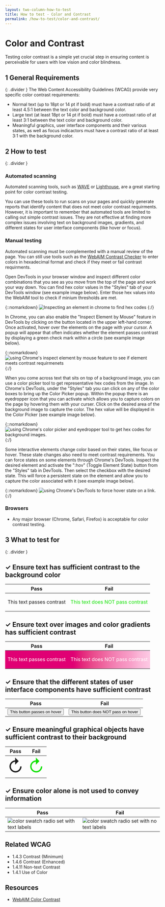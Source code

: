 ```yaml
---
layout: two-column-how-to-test
title: How to test - Color and Contrast
permalink: /how-to-test/color-and-contrast/
---
```

# Color and Contrast
Testing color contrast is a simple yet crucial step in ensuring content is perceivable for users with low vision and color blindness. 

## <step-number>1</step-number> General Requirements
{: .divider }
The Web Content Accessibility Guidelines (WCAG) provide very specific color contrast requirements:
- Normal text (up to 18pt or 14 pt if bold) must have a contrast ratio of at least 4.5:1 between the text color and background color.
- Large text (at least 18pt or 14 pt if bold) must have a contrast ratio of at least 3:1 between the text color and background color.
- Meaningful graphics, user interface components and their various states, as well as focus indicactors must have a contrast ratio of at least 3:1 with the background color. 

## <step-number>2</step-number> How to test
{: .divider }
### Automated scanning

Automated scanning tools, such as [WAVE](https://wave.webaim.org/) or [Lighthouse](https://developer.chrome.com/docs/lighthouse/overview/), are a great starting point for color contrast testing.  

You can use these tools to run scans on your pages and quickly generate reports that identify content that does not meet color contrast requirments. However, it is important to remember that automated tools are limited to calling out simple contrast issues. They are not effective at finding more complex issues involving text on background images, gradients, and different states for user interface components (like hover or focus).

### Manual testing

Automated scanning must be complemented with a manual review of the page. You can still use tools such as the [WebAIM Contrast Checker](https://webaim.org/resources/contrastchecker/) to enter colors in hexadecimal format and check if they meet or fail contrast requirments. 

Open DevTools in your browser window and inspect different color combinations that you see as you move from the top of the page and work your way down. You can find hex color values in the "Styles" tab of your DevTools window (see example image below). Enter those hex values into the WebAIM tool to check if minium thresholds are met. 

{::nomarkdown}
<example>
  <img
    src="/assets/images/examples/hex-codes-for-contrast.png"
    alt="Inspecting an element in chrome to find hex codes">
</example>
{:/}

In Chrome, you can also enable the "Inspect Element by Mouse" feature in DevTools by clicking on the button located in the upper left-hand corner. Once activated, hover over the elements on the page with your cursor. A popup will appear that often indicates whether the element passes contrast by displaying a green check mark within a circle (see example image below).

{::nomarkdown}
<example>
  <img
    src="/assets/images/examples/chrome-contrast-inspector.png"
    alt="using Chrome's inspect element by mouse feature to see if element meets contrast requirmenets">
</example>
{:/}

When you come across text that sits on top of a background image, you can use a color picker tool to get representative hex codes from the image. In Chrome's DevTools, under the "Styles" tab you can click on any of the color boxes to bring up the Color Picker popup. Within the popup there is an eyedropper icon that you can activate which allows you to capture colors on the page by hovering them with your curser. Click on the desired area of the background image to capture the color. The hex value will be displayed in the Color Picker (see example image below).

{::nomarkdown}
<example>
  <img
    src="/assets/images/examples/chrome-color-picker.png"
    alt="using Chrome's color picker and eyedropper tool to get hex codes for background images.">
</example>
{:/}

Some interactive elements change color based on their states, like focus or hover. These state changes also need to meet contrast requirements. You can force states on some elements through Chrome's DevTools. Inspect the desired element and activate the ":hov" (Toggle Element State) button from the "Styles" tab in DevTools. Then select the checkbox with the desired state. This will force a persistent state on the element and allow you to capture the color associated with it (see example image below). 

{::nomarkdown}
<example>
  <img
    src="/assets/images/examples/set-hover-state.png"
    alt="using Chrome's DevTools to force hover state on a link.">
</example>
{:/}

### Browsers

- Any major browser (Chrome, Safari, Firefox) is acceptable for color contrast testing.

## <step-number>3</step-number> What to test for
{: .divider }

## ✓ Ensure text has sufficient contrast to the background color
<table class="comparison">
  <thead>
    <th scope="col">
      Pass
    </th>
    <th scope="col">
      Fail
    </th>
  </thead>
  <tbody>
  <tr>
    <td>
      <p>This text passes contrast</p>
    </td>
    <td>
      <p style="color:#0FE000">This text does NOT pass contrast</p>
    </td>
  </tr>  
  </tbody>
</table>

## ✓ Ensure text over images and color gradients has sufficient contrast
<table class="comparison" style="background: /assets/images/background/assistive-technology-bg.png">
  <thead>
    <th scope="col">
      Pass
    </th>
    <th scope="col">
      Fail
    </th>
  </thead>
  <tbody>
  <tr style="background-image: linear-gradient(
  90deg,
  hsl(329deg 100% 44%) 0%,
  hsl(329deg 100% 44%) 7%,
  hsl(329deg 100% 44%) 13%,
  hsl(329deg 100% 44%) 20%,
  hsl(329deg 100% 44%) 27%,
  hsl(329deg 100% 44%) 33%,
  hsl(329deg 100% 44%) 40%,
  hsl(329deg 100% 44%) 47%,
  hsl(333deg 78% 52%) 53%,
  hsl(335deg 79% 60%) 60%,
  hsl(335deg 81% 66%) 67%,
  hsl(334deg 82% 71%) 73%,
  hsl(333deg 84% 76%) 80%,
  hsl(332deg 86% 80%) 87%,
  hsl(331deg 88% 85%) 93%,
  hsl(329deg 93% 89%) 100%
); color: #FFFFFF">
    <td>
      <p>This text passes contrast</p>
    </td>
    <td>
      <p>This text does NOT pass contrast</p>
    </td>
  </tr>  
  </tbody>
</table>

## ✓ Ensure that the different states of user interface components have sufficient contrast
<table class="comparison">
  <thead>
    <th scope="col">
      Pass
    </th>
    <th scope="col">
      Fail
    </th>
  </thead>
  <tbody>
  <tr>
    <td>
      <button>This button passes on hover</button>
    </td>
    <td>
      <button class="bad-contrast-button">This button does NOT pass on hover</button>
    </td>
  </tr>  
  </tbody>
</table>

## ✓ Ensure meaningful graphical objects have sufficient contrast to their background
<table class="comparison">
  <thead>
    <th scope="col">
      Pass
    </th>
    <th scope="col">
      Fail
    </th>
  </thead>
  <tbody>
  <tr>
    <td>
      <span style="font-size:54px;">↻</span>
    </td>
    <td>
      <span style="color:#0FE000; font-size:54px;">↻</span>
    </td>
  </tr>  
  </tbody>
</table>

## ✓ Ensure color alone is not used to convey information
<table class="comparison">
  <thead>
    <th scope="col">
      Pass
    </th>
    <th scope="col">
      Fail
    </th>
  </thead>
  <tbody>
  <tr>
    <td>
<img 
src="/assets/images/examples/color-swatch-with-label.png" 
alt="color swatch radio set with text labels"/>
    </td>   
    <td>
  <img
    src="/assets/images/examples/color-swatch-no-label.png"
    alt="color swatch radio set with no text labels">
    </td>
  </tr>  
  </tbody>
</table>

## Related WCAG
- 1.4.3 Contrast (Minimum)
- 1.4.6 Contrast (Enhanced)
- 1.4.11 Non-text Contrast
- 1.4.1 Use of Color

## Resources
- [WebAIM Color Contrast](https://webaim.org/articles/contrast/evaluating)